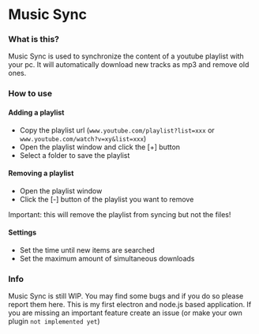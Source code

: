 # Music Sync
### What is this?
Music Sync is used to synchronize the content of a youtube playlist with your pc.
It will automatically download new tracks as mp3 and remove old ones.

### How to use
#### Adding a playlist
- Copy the playlist url (`www.youtube.com/playlist?list=xxx` or `www.youtube.com/watch?v=xy&list=xxx`)
- Open the playlist window and click the [+] button
- Select a folder to save the playlist


#### Removing a playlist
- Open the playlist window
- Click the [-] button of the playlist you want to remove

Important: this will remove the playlist from syncing but not the files!

#### Settings
- Set the time until new items are searched
- Set the maximum amount of simultaneous downloads

### Info
Music Sync is still WIP. You may find some bugs and if you do so please report them here.
This is my first electron and node.js based application.
If you are missing an important feature create an issue (or make your own plugin `not implemented yet`)

